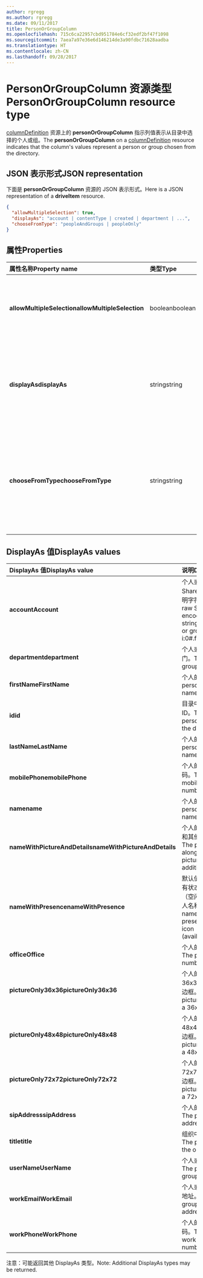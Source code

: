 ```yaml
---
author: rgregg
ms.author: rgregg
ms.date: 09/11/2017
title: PersonOrGroupColumn
ms.openlocfilehash: 715c6ca22957cbd951784e6cf32edf2bf47f1098
ms.sourcegitcommit: 7aea7a97e36e6d146214de3a90fdbc71628aadba
ms.translationtype: HT
ms.contentlocale: zh-CN
ms.lasthandoff: 09/28/2017
---
```

# <a name="personorgroupcolumn-resource-type"></a><span data-ttu-id="d19cd-102">PersonOrGroupColumn 资源类型</span><span class="sxs-lookup"><span data-stu-id="d19cd-102">PersonOrGroupColumn resource type</span></span>

<span data-ttu-id="d19cd-103">[columnDefinition](columnDefinition.md) 资源上的 **personOrGroupColumn** 指示列值表示从目录中选择的个人或组。</span><span class="sxs-lookup"><span data-stu-id="d19cd-103">The **personOrGroupColumn** on a [columnDefinition](columnDefinition.md) resource indicates that the column's values represent a person or group chosen from the directory.</span></span>

## <a name="json-representation"></a><span data-ttu-id="d19cd-104">JSON 表示形式</span><span class="sxs-lookup"><span data-stu-id="d19cd-104">JSON representation</span></span>

<span data-ttu-id="d19cd-105">下面是 **personOrGroupColumn** 资源的 JSON 表示形式。</span><span class="sxs-lookup"><span data-stu-id="d19cd-105">Here is a JSON representation of a **driveItem** resource.</span></span>
<!-- { "blockType": "resource", "@type": "microsoft.graph.personOrGroupColumn", "@property.aka": "chooseFromType=format" } -->

```json
{
  "allowMultipleSelection": true,
  "displayAs": "account | contentType | created | department | ...",
  "chooseFromType": "peopleAndGroups | peopleOnly"
}
```

## <a name="properties"></a><span data-ttu-id="d19cd-106">属性</span><span class="sxs-lookup"><span data-stu-id="d19cd-106">Properties</span></span>

| <span data-ttu-id="d19cd-107">属性名称</span><span class="sxs-lookup"><span data-stu-id="d19cd-107">Property name</span></span>              | <span data-ttu-id="d19cd-108">类型</span><span class="sxs-lookup"><span data-stu-id="d19cd-108">Type</span></span>    | <span data-ttu-id="d19cd-109">说明</span><span class="sxs-lookup"><span data-stu-id="d19cd-109">Description</span></span>
|:---------------------------|:--------|:--------------------------------------
| <span data-ttu-id="d19cd-110">**allowMultipleSelection**</span><span class="sxs-lookup"><span data-stu-id="d19cd-110">**allowMultipleSelection**</span></span> | <span data-ttu-id="d19cd-111">boolean</span><span class="sxs-lookup"><span data-stu-id="d19cd-111">boolean</span></span> | <span data-ttu-id="d19cd-112">指示是否可以从源中选择多个值。</span><span class="sxs-lookup"><span data-stu-id="d19cd-112">Indicates whether multiple values can be selected from the source.</span></span>
| <span data-ttu-id="d19cd-113">**displayAs**</span><span class="sxs-lookup"><span data-stu-id="d19cd-113">**displayAs**</span></span>              | <span data-ttu-id="d19cd-114">string</span><span class="sxs-lookup"><span data-stu-id="d19cd-114">string</span></span>  | <span data-ttu-id="d19cd-115">如何显示有关所选个人或组的信息。</span><span class="sxs-lookup"><span data-stu-id="d19cd-115">How to display the information about the person or group chosen.</span></span> <span data-ttu-id="d19cd-116">请参阅下文。</span><span class="sxs-lookup"><span data-stu-id="d19cd-116">See below.</span></span>
| <span data-ttu-id="d19cd-117">**chooseFromType**</span><span class="sxs-lookup"><span data-stu-id="d19cd-117">**chooseFromType**</span></span>         | <span data-ttu-id="d19cd-118">string</span><span class="sxs-lookup"><span data-stu-id="d19cd-118">string</span></span>  | <span data-ttu-id="d19cd-119">是否允许仅选择人员，或人员和组。</span><span class="sxs-lookup"><span data-stu-id="d19cd-119">Whether to allow selection of people only, or people and groups.</span></span> <span data-ttu-id="d19cd-120">必须是 `peopleAndGroups` 或 `peopleOnly` 的其中一个。</span><span class="sxs-lookup"><span data-stu-id="d19cd-120">Must be one of `peopleAndGroups` or `peopleOnly`.</span></span>

## <a name="displayas-values"></a><span data-ttu-id="d19cd-121">DisplayAs 值</span><span class="sxs-lookup"><span data-stu-id="d19cd-121">DisplayAs values</span></span>

| <span data-ttu-id="d19cd-122">DisplayAs 值</span><span class="sxs-lookup"><span data-stu-id="d19cd-122">DisplayAs value</span></span>               | <span data-ttu-id="d19cd-123">说明</span><span class="sxs-lookup"><span data-stu-id="d19cd-123">Description</span></span>
|:------------------------------|:-----------------------
| <span data-ttu-id="d19cd-124">**account**</span><span class="sxs-lookup"><span data-stu-id="d19cd-124">**Account**</span></span>                   | <span data-ttu-id="d19cd-125">个人或组的原始 SharePoint 编码的声明字符串（如</span><span class="sxs-lookup"><span data-stu-id="d19cd-125">The raw SharePoint encoded claim string for the person or group (eg.</span></span> <span data-ttu-id="d19cd-126">i:0#.f</span><span class="sxs-lookup"><span data-stu-id="d19cd-126">i:0#.f</span></span>|<span data-ttu-id="d19cd-127">membership</span><span class="sxs-lookup"><span data-stu-id="d19cd-127">membership</span></span>|<span data-ttu-id="d19cd-128">jane@contoso.com）。</span><span class="sxs-lookup"><span data-stu-id="d19cd-128">jane@contoso.com).</span></span>
| <span data-ttu-id="d19cd-129">**department**</span><span class="sxs-lookup"><span data-stu-id="d19cd-129">**department**</span></span>                | <span data-ttu-id="d19cd-130">个人或组所在的部门。</span><span class="sxs-lookup"><span data-stu-id="d19cd-130">The person or group's department.</span></span>
| <span data-ttu-id="d19cd-131">**firstName**</span><span class="sxs-lookup"><span data-stu-id="d19cd-131">**FirstName**</span></span>                 | <span data-ttu-id="d19cd-132">个人的名字。</span><span class="sxs-lookup"><span data-stu-id="d19cd-132">The person's given name.</span></span>
| <span data-ttu-id="d19cd-133">**id**</span><span class="sxs-lookup"><span data-stu-id="d19cd-133">**id**</span></span>                        | <span data-ttu-id="d19cd-134">目录中个人或组的 ID。</span><span class="sxs-lookup"><span data-stu-id="d19cd-134">The id of the person or group in the directory.</span></span>
| <span data-ttu-id="d19cd-135">**lastName**</span><span class="sxs-lookup"><span data-stu-id="d19cd-135">**LastName**</span></span>                  | <span data-ttu-id="d19cd-136">个人的姓氏。</span><span class="sxs-lookup"><span data-stu-id="d19cd-136">The person's given name.</span></span>
| <span data-ttu-id="d19cd-137">**mobilePhone**</span><span class="sxs-lookup"><span data-stu-id="d19cd-137">**mobilePhone**</span></span>               | <span data-ttu-id="d19cd-138">个人的移动电话号码。</span><span class="sxs-lookup"><span data-stu-id="d19cd-138">The contact's mobile phone number.</span></span>
| <span data-ttu-id="d19cd-139">**name**</span><span class="sxs-lookup"><span data-stu-id="d19cd-139">**name**</span></span>                      | <span data-ttu-id="d19cd-140">个人的名称。</span><span class="sxs-lookup"><span data-stu-id="d19cd-140">The person's given name.</span></span>
| <span data-ttu-id="d19cd-141">**nameWithPictureAndDetails**</span><span class="sxs-lookup"><span data-stu-id="d19cd-141">**nameWithPictureAndDetails**</span></span> | <span data-ttu-id="d19cd-142">个人的姓名及其照片和其他详细信息。</span><span class="sxs-lookup"><span data-stu-id="d19cd-142">The person's name along with their picture and additional details.</span></span>
| <span data-ttu-id="d19cd-143">**nameWithPresence**</span><span class="sxs-lookup"><span data-stu-id="d19cd-143">**nameWithPresence**</span></span>          | <span data-ttu-id="d19cd-144">默认值。</span><span class="sxs-lookup"><span data-stu-id="d19cd-144">Default.</span></span> <span data-ttu-id="d19cd-145">带有状态指示器图标（空闲/忙碌等）的个人名称</span><span class="sxs-lookup"><span data-stu-id="d19cd-145">The person's name with a presence indicator icon (available/busy/etc.)</span></span>
| <span data-ttu-id="d19cd-146">**office**</span><span class="sxs-lookup"><span data-stu-id="d19cd-146">**Office**</span></span>                    | <span data-ttu-id="d19cd-147">个人的办公室号码。</span><span class="sxs-lookup"><span data-stu-id="d19cd-147">The person's office number.</span></span>
| <span data-ttu-id="d19cd-148">**pictureOnly36x36**</span><span class="sxs-lookup"><span data-stu-id="d19cd-148">**pictureOnly36x36**</span></span>          | <span data-ttu-id="d19cd-149">个人的照片，采用 36x36 像素的正方形边框。</span><span class="sxs-lookup"><span data-stu-id="d19cd-149">The person's picture, bounded by a 36x36 px square.</span></span>
| <span data-ttu-id="d19cd-150">**pictureOnly48x48**</span><span class="sxs-lookup"><span data-stu-id="d19cd-150">**pictureOnly48x48**</span></span>          | <span data-ttu-id="d19cd-151">个人的照片，采用 48x48 像素的正方形边框。</span><span class="sxs-lookup"><span data-stu-id="d19cd-151">The person's picture, bounded by a 48x48 px square.</span></span>
| <span data-ttu-id="d19cd-152">**pictureOnly72x72**</span><span class="sxs-lookup"><span data-stu-id="d19cd-152">**pictureOnly72x72**</span></span>          | <span data-ttu-id="d19cd-153">个人的照片，采用 72x72 像素的正方形边框。</span><span class="sxs-lookup"><span data-stu-id="d19cd-153">The person's picture, bounded by a 72x72 px square.</span></span>
| <span data-ttu-id="d19cd-154">**sipAddress**</span><span class="sxs-lookup"><span data-stu-id="d19cd-154">**sipAddress**</span></span>                | <span data-ttu-id="d19cd-155">个人的 SIP 地址。</span><span class="sxs-lookup"><span data-stu-id="d19cd-155">The person's sip address.</span></span>
| <span data-ttu-id="d19cd-156">**title**</span><span class="sxs-lookup"><span data-stu-id="d19cd-156">**title**</span></span>                     | <span data-ttu-id="d19cd-157">组织中的个人头衔。</span><span class="sxs-lookup"><span data-stu-id="d19cd-157">The person's title in the organization.</span></span>
| <span data-ttu-id="d19cd-158">**userName**</span><span class="sxs-lookup"><span data-stu-id="d19cd-158">**UserName**</span></span>                  | <span data-ttu-id="d19cd-159">个人或组的用户名。</span><span class="sxs-lookup"><span data-stu-id="d19cd-159">The person or group's user name.</span></span>
| <span data-ttu-id="d19cd-160">**workEmail**</span><span class="sxs-lookup"><span data-stu-id="d19cd-160">**WorkEmail**</span></span>                 | <span data-ttu-id="d19cd-161">个人或组的电子邮件地址。</span><span class="sxs-lookup"><span data-stu-id="d19cd-161">The person or group's email address.</span></span>
| <span data-ttu-id="d19cd-162">**workPhone**</span><span class="sxs-lookup"><span data-stu-id="d19cd-162">**WorkPhone**</span></span>                 | <span data-ttu-id="d19cd-163">个人的工作电话号码。</span><span class="sxs-lookup"><span data-stu-id="d19cd-163">The person's work phone number.</span></span>

<span data-ttu-id="d19cd-164">注意：可能返回其他 DisplayAs 类型。</span><span class="sxs-lookup"><span data-stu-id="d19cd-164">Note: Additional DisplayAs types may be returned.</span></span>

<!-- {
  "type": "#page.annotation",
  "description": "",
  "keywords": "",
  "section": "documentation",
  "tocPath": "Resources/PersonOrGroupColumn"
} -->
